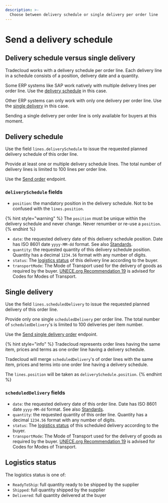 ```yaml
---
description: >-
  Choose between delivery schedule or single delivery per order line
---
```


# Send a delivery schedule

## Delivery schedule versus single delivery

Tradecloud works with a delivery schedule per order line.
Each delivery line in a schedule consists of a position, delivery date and a quantity.

Some ERP systems like SAP work natively with multiple delivery lines per order line.
Use the [delivery schedule](#delivery-schedule) in this case.

Other ERP systems can only work with only one delivery per order line.
Use the [single delivery](#single-delivery) in this case.

Sending a single delivery per order line is only available for buyers at this moment.

## Delivery schedule

Use the field `lines.deliverySchedule` to issue the requested planned delivery schedule of this order line.

Provide at least one or multiple delivery schedule lines. The total number of delivery lines is limited to 100 lines per order line.

Use the [Send order](https://swagger-ui.accp.tradecloud1.com/?url=https://api.accp.tradecloud1.com/v2/api-connector/specs.yaml#/buyer-endpoints/sendOrderByBuyerRoute) endpoint.

### `deliverySchedule` fields

* `position`: the mandatory position in the delivery schedule. Not to be confused with the `lines.position`.

{% hint style="warning" %}
The `position` must be unique within the delivery schedule and never change. Never renumber or re-use a `position`.
{% endhint %}

* `date`: the requested delivery date of this delivery schedule position. Date has ISO 8601 date `yyyy-MM-dd` format. See also [Standards](../../api/standards.md).
* `quantity`: the requested quantity of this delivery schedule position. Quantity has a decimal `1234.56` format with any number of digits.
* `status`: The [logistics status](#logistics-status) of this delivery line according to the buyer.
* `transportMode`: The Mode of Transport used for the delivery of goods as required by the buyer. [UNECE.org Recommendation 19](https://tfig.unece.org/contents/recommendation-19.htm) is advised for Codes for Modes of Transport.

## Single delivery

Use the field `lines.scheduledDelivery` to issue the requested planned delivery of this order line.

Provide only one single `scheduledDelivery` per order line. The total number of `scheduledDelivery`'s is limited to 100 deliveries per item number.

Use the [Send single delivery order](https://swagger-ui.accp.tradecloud1.com/?url=https://api.accp.tradecloud1.com/v2/api-connector/specs.yaml#/buyer-endpoints/sendSingleDeliveryByBuyerRoute) endpoint.

{% hint style="info" %}
Tradecloud represents order lines having the same item, prices and terms as one order line having a delivery schedule.

Tradecloud will merge `scheduledDelivery`'s of order lines with the same item, prices and terms into one order line having a delivery schedule.

The `lines.position` will be taken as `deliverySchedule.position`.
{% endhint %}

### `scheduledDelivery` fields

* `date`: the requested delivery date of this order line. Date has ISO 8601 date `yyyy-MM-dd` format. See also [Standards](../../api/standards.md).
* `quantity`: the requested quantity of this order line. Quantity has a decimal `1234.56` format with any number of digits.
* `status`: The [logistics status](#logistics-status) of this scheduled delivery according to the buyer.
* `transportMode`: The Mode of Transport used for the delivery of goods as required by the buyer. [UNECE.org Recommendation 19](https://tfig.unece.org/contents/recommendation-19.htm) is advised for Codes for Modes of Transport.

## Logistics status

The logistics status is one of:

* `ReadyToShip`: full quantity ready to be shipped by the supplier
* `Shipped`: full quantity shipped by the supplier
* `Delivered`: full quantity delivered at the buyer
